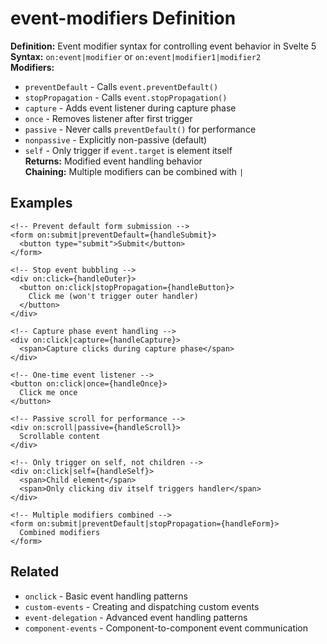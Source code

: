 # event-modifiers Definition

**Definition:** Event modifier syntax for controlling event behavior
in Svelte 5  
**Syntax:** `on:event|modifier` or `on:event|modifier1|modifier2`  
**Modifiers:**

- `preventDefault` - Calls `event.preventDefault()`
- `stopPropagation` - Calls `event.stopPropagation()`
- `capture` - Adds event listener during capture phase
- `once` - Removes listener after first trigger
- `passive` - Never calls `preventDefault()` for performance
- `nonpassive` - Explicitly non-passive (default)
- `self` - Only trigger if `event.target` is element itself  
  **Returns:** Modified event handling behavior  
  **Chaining:** Multiple modifiers can be combined with `|`

## Examples

```svelte
<!-- Prevent default form submission -->
<form on:submit|preventDefault={handleSubmit}>
  <button type="submit">Submit</button>
</form>

<!-- Stop event bubbling -->
<div on:click={handleOuter}>
  <button on:click|stopPropagation={handleButton}>
    Click me (won't trigger outer handler)
  </button>
</div>

<!-- Capture phase event handling -->
<div on:click|capture={handleCapture}>
  <span>Capture clicks during capture phase</span>
</div>

<!-- One-time event listener -->
<button on:click|once={handleOnce}>
  Click me once
</button>

<!-- Passive scroll for performance -->
<div on:scroll|passive={handleScroll}>
  Scrollable content
</div>

<!-- Only trigger on self, not children -->
<div on:click|self={handleSelf}>
  <span>Child element</span>
  <span>Only clicking div itself triggers handler</span>
</div>

<!-- Multiple modifiers combined -->
<form on:submit|preventDefault|stopPropagation={handleForm}>
  Combined modifiers
</form>
```

## Related

- `onclick` - Basic event handling patterns
- `custom-events` - Creating and dispatching custom events
- `event-delegation` - Advanced event handling patterns
- `component-events` - Component-to-component event communication

